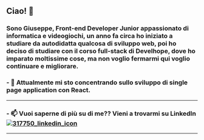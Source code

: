 ## Ciao! 👋

### Sono Giuseppe, Front-end Developer Junior appassionato di informatica e videogiochi, un anno fa circa ho iniziato a studiare da autodidatta qualcosa di sviluppo web, poi ho deciso di studiare con il corso full-stack di Develhope, dove ho imparato moltissime cose, ma non voglio fermarmi qui voglio continuare e migliorare.

### - 🔭 Attualmente mi sto concentrando sullo sviluppo di single page application con React. 
---
### - 📫 Vuoi saperne di più su di me?? Vieni a trovarmi su LinkedIn     [![317750_linkedin_icon](https://github.com/PeppeOliveri/PeppeOliveri/assets/126467143/4b0a783a-b132-447c-8b77-9554b0f1eae2)][1]
---
[1]: https://www.linkedin.com/in/giuseppe-oliveri-a8762b278/
<!--
**PeppeOliveri/PeppeOliveri** is a ✨ _special_ ✨ repository because its `README.md` (this file) appears on your GitHub profile.

Here are some ideas to get you started:

- 🔭 I’m currently working on ...
- 🌱 I’m currently learning ...
- 👯 I’m looking to collaborate on ...
- 🤔 I’m looking for help with ...
- 💬 Ask me about ...
- 📫 How to reach me: ...
- 😄 Pronouns: ...
- ⚡ Fun fact: ...
-->

